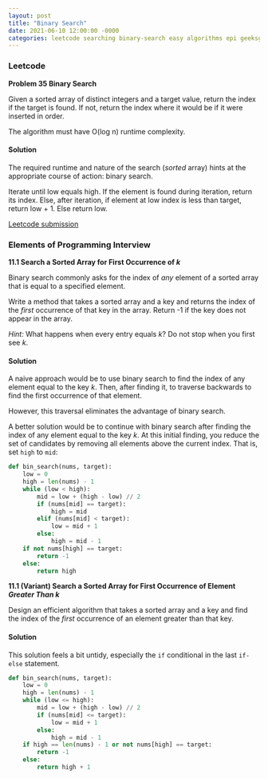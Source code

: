 ```yaml
---
layout: post
title: "Binary Search"
date: 2021-06-10 12:00:00 -0000
categories: leetcode searching binary-search easy algorithms epi geeksgeeks
---
```


### Leetcode

**Problem 35 Binary Search** 

Given a sorted array of distinct integers and a target value, return the index if the target is found. If not, return the index where it would be if it were inserted in order.

The algorithm must have O(log n) runtime complexity.

#### Solution

The required runtime and nature of the search (*sorted* array) hints at the appropriate course of action: binary search.

Iterate until low equals high. If the element is found during iteration, return its index. Else, after iteration, if element at low index is less than target, return low + 1. Else return low.



[Leetcode submission](https://leetcode.com/submissions/detail/507525508/)

### Elements of Programming Interview

**11.1 Search a Sorted Array for First Occurrence of *k***

Binary search commonly asks for the index of *any* element of a sorted array that is equal to a specified element.

Write a method that takes a sorted array and a key and returns the index of the *first* occurrence of that key in the array. Return -1 if the key does not appear in the array.

*Hint:* What happens when every entry equals *k*? Do not stop when you first see *k*.

#### Solution

A naive approach would be to use binary search to find the index of any element equal to the key *k*. Then, after finding it, to traverse backwards to find the first occurrence of that element.

However, this traversal eliminates the advantage of binary search.

A better solution would be to continue with binary search after finding the index of any element equal to the key *k*. At this initial finding, you reduce the set of candidates by removing all elements above the current index. That is, set `high` to `mid`:

```python
def bin_search(nums, target):
    low = 0
    high = len(nums) - 1
    while (low < high):
        mid = low + (high - low) // 2
        if (nums[mid] == target):
            high = mid
        elif (nums[mid] < target):
            low = mid + 1
        else:
            high = mid - 1
    if not nums[high] == target:
        return -1
    else:
        return high
```

**11.1 (Variant) Search a Sorted Array for First Occurrence of Element *Greater Than* *k***

Design an efficient algorithm that takes a sorted array and a key and find the index of the *first* occurrence of an element greater than that key. 

#### Solution

This solution feels a bit untidy, especially the `if` conditional in the last `if-else` statement.

```python
def bin_search(nums, target):
    low = 0
    high = len(nums) - 1
    while (low <= high):
        mid = low + (high - low) // 2
        if (nums[mid] <= target):
            low = mid + 1
        else:
            high = mid - 1
    if high == len(nums) - 1 or not nums[high] == target:
        return -1
    else:
        return high + 1
```
